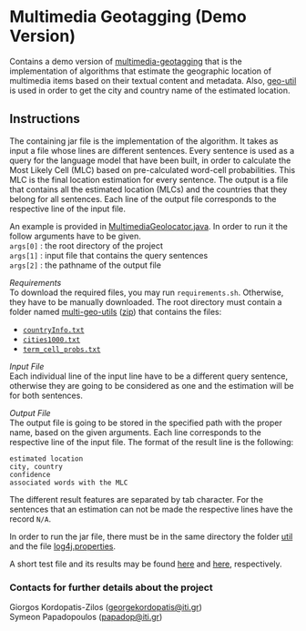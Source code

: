 Multimedia Geotagging (Demo Version)
======
Contains a demo version of <a href="https://github.com/socialsensor/multimedia-geotagging">multimedia-geotagging</a> that is the implementation of algorithms that estimate the geographic location of multimedia items based on their textual content and metadata. Also, <a href="https://github.com/socialsensor/geo-util">geo-util</a> is used in order to get the city and country name of the estimated location.


<h2>Instructions</h2>

The containing jar file is the implementation of the algorithm. It takes as input a file whose lines are different sentences. Every sentence is used as a query for the language model that have been built, in order to calculate the Most Likely Cell (MLC) based on pre-calculated word-cell probabilities. This MLC is the final location estimation for every sentence. The output is a file that contains all the estimated location (MLCs) and the countries that they belong for all sentences. Each line of the output file corresponds to the respective line of the input file.

An example is provided in <a href="https://github.com/MKLab-ITI/multimedia-geotagging/blob/demo/src/test/java/gr/iti/mklab/test/MultimediaGeolocator.java">MultimediaGeolocator.java</a>. In order to run it the follow arguments have to be given.<br>
`args[0]` : the root directory of the project<br>
`args[1]` : input file that contains the query sentences<br>
`args[2]` : the pathname of the output file

_Requirements_<br>
To download the required files, you may run `requirements.sh`. Otherwise, they have to be manually downloaded.
The root directory must contain a folder named <a href="https://www.dropbox.com/sh/6v7fz50saldiq9g/AABfyc9Zxe1kE4k3Sf-xNJyDa?dl=0">multi-geo-utils</a> (<a href="https://www.dropbox.com/s/7vdyarczp97r60c/multi-geo-utils.zip?dl=0">zip</a>) that contains the files:
* <a href="http://download.geonames.org/export/dump/countryInfo.txt">`countryInfo.txt`</a>
* <a href="http://download.geonames.org/export/dump/cities1000.zip">`cities1000.txt`</a>
* <a href="https://www.dropbox.com/s/cxfn1h5toxbljzv/term_cell_probs.txt?dl=0">`term_cell_probs.txt`</a>

_Input File_<br>
Each individual line of the input line have to be a different query sentence, otherwise they are going to be considered as one and the estimation will be for both sentences. 

_Output File_<br>
The output file is going to be stored in the specified path with the proper name, based on the given arguments. Each line corresponds to the respective line of the input file. The format of the result line is the following:

`estimated location`<br>
`city, country`<br>
`confidence`<br>
`associated words with the MLC`

The different result features are separated by tab character. For the sentences that an estimation can not be made the respective lines have the record `N/A`.

In order to run the jar file, there must be in the same directory the folder <a href="https://www.dropbox.com/sh/6v7fz50saldiq9g/AABfyc9Zxe1kE4k3Sf-xNJyDa?dl=0">util</a> and the file <a href="https://github.com/socialsensor/multimedia-geotagging/blob/demo/log4j.properties">log4j.properties</a>.

A short test file and its results may be found <a href="https://github.com/socialsensor/multimedia-geotagging/blob/demo/test.txt">here</a> and <a href="https://github.com/socialsensor/multimedia-geotagging/blob/demo/test_out.txt">here</a>, respectively.



<h3>Contacts for further details about the project</h3>

Giorgos Kordopatis-Zilos (georgekordopatis@iti.gr)<br>
Symeon Papadopoulos (papadop@iti.gr)
